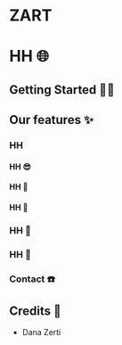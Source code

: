 # ZART
# HH :globe_with_meridians:

## Getting Started :technologist:

## Our features :sparkles:
### HH

#### HH :sunglasses:

#### HH :bicyclist:

#### HH :apple:

### HH :speech_balloon:

### HH :thought_balloon:

### Contact :phone:

## Credits :test_tube:
* Dana Zerti
